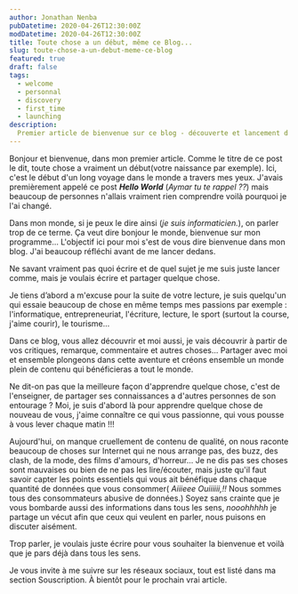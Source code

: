 ```yaml
---
author: Jonathan Nenba
pubDatetime: 2020-04-26T12:30:00Z
modDatetime: 2020-04-26T12:30:00Z
title: Toute chose a un début, même ce Blog...
slug: toute-chose-a-un-debut-meme-ce-blog
featured: true
draft: false
tags:
  - welcome
  - personnal
  - discovery
  - first_time
  - launching
description:
  Premier article de bienvenue sur ce blog - découverte et lancement d'une nouvelle aventure.
---
```


Bonjour et bienvenue, dans mon premier article. Comme le titre de ce post le dit, toute chose a vraiment un début(votre naissance par exemple). Ici, c'est le début d'un long voyage dans le monde a travers mes yeux. J'avais premièrement appelé ce post ***Hello World*** (*Aymar tu te rappel ??*) mais beaucoup de personnes n'allais vraiment rien comprendre voilà pourquoi je l'ai changé.  

Dans mon monde, si je peux le dire ainsi (*je suis informaticien.*), on parler trop de ce terme. Ça veut dire bonjour le monde, bienvenue sur mon programme... L'objectif ici pour moi s'est de vous dire bienvenue dans mon blog. J'ai beaucoup réfléchi avant de me lancer dedans.  

Ne savant vraiment pas quoi écrire et de quel sujet je me suis juste lancer comme, mais je voulais écrire et partager quelque chose.  

Je tiens d’abord a m'excuse pour la suite de votre lecture, je suis quelqu'un qui essaie beaucoup de chose en même temps mes passions par exemple : l'informatique, entrepreneuriat, l'écriture, lecture, le sport (surtout la course, j'aime courir), le tourisme...  

Dans ce blog, vous allez découvrir et moi aussi, je vais découvrir à partir de vos critiques, remarque, commentaire et autres choses... Partager avec moi et ensemble plongeons dans cette aventure et créons ensemble un monde plein de contenu qui bénéficieras a tout le monde.  

Ne dit-on pas que la meilleure façon d'apprendre quelque chose, c'est de l'enseigner, de partager ses connaissances a d'autres personnes de son entourage ? Moi, je suis d'abord là pour apprendre quelque chose de nouveau de vous, j'aime connaître ce qui vous passionne, qui vous pousse à vous lever chaque matin !!!  

Aujourd'hui, on manque cruellement de contenu de qualité, on nous raconte beaucoup de choses sur Internet qui ne nous arrange pas, des buzz, des clash, de la mode, des films d'amours, d'horreur... Je ne dis pas ses choses sont mauvaises ou bien de ne pas les lire/écouter, mais juste qu'il faut savoir capter les points essentiels qui vous ait bénéfique dans chaque quantité de données que vous consommer( *Aiiieee Ouiiiiii,!!* Nous sommes tous des consommateurs abusive de données.) Soyez sans crainte que je vous bombarde aussi des informations dans tous les sens, *nooohhhhh* je partage un vécut afin que ceux qui veulent en parler, nous puisons en discuter aisément.  

Trop parler, je voulais juste écrire pour vous souhaiter la bienvenue et voilà que je pars déjà dans tous les sens.  

Je vous invite à me suivre sur les réseaux sociaux, tout est listé dans ma section Souscription. À bientôt pour le prochain vrai article.
